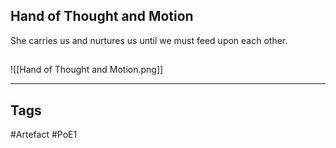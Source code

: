 ## Hand of Thought and Motion
She carries us and nurtures us
until we must feed upon each other.
##
![[Hand of Thought and Motion.png]]

---
## Tags
#Artefact
#PoE1